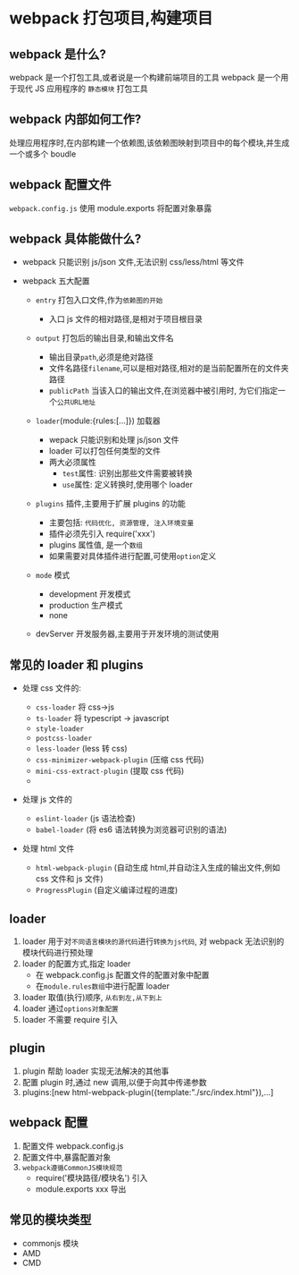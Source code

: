 # webpack 打包项目,构建项目

## webpack 是什么?

webpack 是一个打包工具,或者说是一个构建前端项目的工具
webpack 是一个用于现代 JS 应用程序的 `静态模块` 打包工具

## webpack 内部如何工作?

处理应用程序时,在内部构建一个依赖图,该依赖图映射到项目中的每个模块,并生成一个或多个 boudle

## webpack 配置文件

`webpack.config.js`
使用 module.exports 将配置对象暴露

## webpack 具体能做什么?

- webpack 只能识别 js/json 文件,无法识别 css/less/html 等文件
- webpack 五大配置

  - `entry` 打包入口文件,作为`依赖图的开始`
    - 入口 js 文件的相对路径,是相对于项目根目录
  - `output` 打包后的输出目录,和输出文件名

    - 输出目录`path`,必须是绝对路径
    - 文件名路径`filename`,可以是相对路径,相对的是当前配置所在的文件夹路径
    - `publicPath` 当该入口的输出文件,在浏览器中被引用时, 为它们指定一个`公共URL地址`

  - `loader`(module:{rules:[...]}) 加载器

    - wepack 只能识别和处理 js/json 文件
    - loader 可以打包任何类型的文件
    - 两大必须属性
      - `test`属性: 识别出那些文件需要被转换
      - `use`属性: 定义转换时,使用哪个 loader

  - `plugins` 插件,主要用于扩展 plugins 的功能

    - 主要包括: `代码优化, 资源管理, 注入环境变量`
    - 插件必须先引入 require('xxx')
    - plugins 属性值, 是一个`数组`
    - 如果需要对具体插件进行配置,可使用`option`定义

  - `mode` 模式

    - development 开发模式
    - production 生产模式
    - none

  - devServer 开发服务器,主要用于开发环境的测试使用

## 常见的 loader 和 plugins

- 处理 css 文件的:

  - `css-loader` 将 css->js
  - `ts-loader` 将 typescript -> javascript
  - `style-loader`
  - `postcss-loader`
  - `less-loader` (less 转 css)
  - `css-minimizer-webpack-plugin` (压缩 css 代码)
  - `mini-css-extract-plugin` (提取 css 代码)
  -

- 处理 js 文件的

  - `eslint-loader` (js 语法检查)
  - `babel-loader` (将 es6 语法转换为浏览器可识别的语法)

- 处理 html 文件
  - `html-webpack-plugin` (自动生成 html,并自动注入生成的输出文件,例如 css 文件和 js 文件)
  - `ProgressPlugin` (自定义编译过程的进度)

## loader

1. loader 用于对`不同语言模块的源代码`进行`转换为js代码`, 对 webpack 无法识别的模块代码进行预处理
2. loader 的配置方式,指定 loader
   - 在 webpack.config.js 配置文件的配置对象中配置
   - 在`module.rules数组`中进行配置 loader
3. loader 取值(执行)顺序, `从右到左,从下到上`
4. loader 通过`options对象配置`
5. loader 不需要 require 引入

## plugin

1. plugin 帮助 loader 实现无法解决的其他事
2. 配置 plugin 时,通过 new 调用,以便于向其中传递参数
3. plugins:[new html-webpack-plugin({template:"./src/index.html"}),...]

## webpack 配置

1. 配置文件 webpack.config.js
2. 配置文件中,暴露配置对象
3. `webpack遵循CommonJS模块规范`
   - require('模块路径/模块名') 引入
   - module.exports xxx 导出

## 常见的模块类型

- commonjs 模块
- AMD
- CMD
